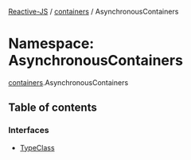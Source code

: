[Reactive-JS](../README.md) / [containers](containers.md) / AsynchronousContainers

# Namespace: AsynchronousContainers

[containers](containers.md).AsynchronousContainers

## Table of contents

### Interfaces

- [TypeClass](../interfaces/containers.AsynchronousContainers.TypeClass.md)
